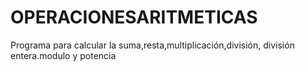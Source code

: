 # OPERACIONESARITMETICAS
Programa para calcular la suma,resta,multiplicación,división, división entera.modulo y potencia
